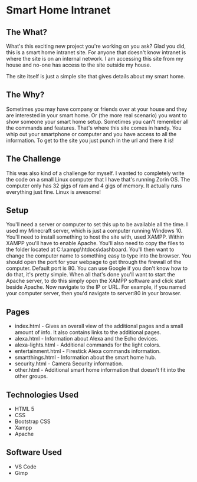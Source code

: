 # Smart Home Intranet

## The What? ##

What's this exciting new project you're working on you ask?  Glad you did, this is a smart home intranet site.  For anyone that doesn't know intranet is where the site is on an internal network.  I am accessing this site from my house and no-one has access to the site outside my house.

The site itself is just a simple site that gives details about my smart home.  

## The Why? ##

Sometimes you may have company or friends over at your house and they are interested in your smart home.  Or (the more real scenario) you want to show someone your smart home setup. Sometimes you can't remember all the commands and features.  That's where this site comes in handy.  You whip out your smartphone or computer and you have access to all the information.  To get to the site you just punch in the url and there it is!

## The Challenge ##

This was also kind of a challenge for myself.  I wanted to completely write the code on a small Linux computer that I have that's running Zorin OS.  The computer only has 32 gigs of ram and 4 gigs of memory.  It actually runs everything just fine.  Linux is awesome!

## Setup ##

You'll need a server or computer to set this up to be available all the time. I used my Minecraft server, which is just a computer running Windows 10.  You'll need to install something to host the site with, used XAMPP.  Within XAMPP you'll have to enable Apache.  You'll also need to copy the files to the folder located at C:\xampp\htdocs\dashboard.  You'll then want to change the computer name to something easy to type into the browser.  You should open the port for your webpage to get through the firewall of the computer.  Default port is 80.  You can use Google if you don't know how to do that, it's pretty simple.  When all that's done you'll want to start the Apache server, to do this simply open the XAMPP software and click start beside Apache.  Now navigate to the IP or URL.  For example, if you named your computer server, then you'd navigate to server:80 in  your browser.

## Pages ##
- index.html - Gives an overall view of the additional pages and a small amount of info.  It also contains links to the additional pages.
- alexa.html - Information about Alexa and the Echo devices.
- alexa-lights.html - Additional commands for the light colors.
- entertainment.html - Firestick Alexa commands information.
- smartthings.html - Information about the smart home hub.
- security.html - Camera Security information.
- other.html - Additional smart home information that doesn't fit into the other groups.

## Technologies Used

- HTML 5
- CSS
- Bootstrap CSS
- Xampp
- Apache

## Software Used
- VS Code
- Gimp